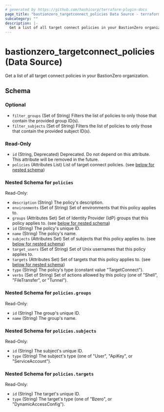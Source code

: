 ```yaml
---
# generated by https://github.com/hashicorp/terraform-plugin-docs
page_title: "bastionzero_targetconnect_policies Data Source - terraform-provider-bastionzero"
subcategory: ""
description: |-
  Get a list of all target connect policies in your BastionZero organization.
---
```


# bastionzero_targetconnect_policies (Data Source)

Get a list of all target connect policies in your BastionZero organization.



<!-- schema generated by tfplugindocs -->
## Schema

### Optional

- `filter_groups` (Set of String) Filters the list of policies to only those that contain the provided group ID(s).
- `filter_subjects` (Set of String) Filters the list of policies to only those that contain the provided subject ID(s).

### Read-Only

- `id` (String, Deprecated) Deprecated. Do not depend on this attribute. This attribute will be removed in the future.
- `policies` (Attributes List) List of target connect policies. (see [below for nested schema](#nestedatt--policies))

<a id="nestedatt--policies"></a>
### Nested Schema for `policies`

Read-Only:

- `description` (String) The policy's description.
- `environments` (Set of String) Set of environments that this policy applies to.
- `groups` (Attributes Set) Set of Identity Provider (IdP) groups that this policy applies to. (see [below for nested schema](#nestedatt--policies--groups))
- `id` (String) The policy's unique ID.
- `name` (String) The policy's name.
- `subjects` (Attributes Set) Set of subjects that this policy applies to. (see [below for nested schema](#nestedatt--policies--subjects))
- `target_users` (Set of String) Set of Unix usernames that this policy applies to.
- `targets` (Attributes Set) Set of targets that this policy applies to. (see [below for nested schema](#nestedatt--policies--targets))
- `type` (String) The policy's type (constant value "TargetConnect").
- `verbs` (Set of String) Set of actions allowed by this policy (one of "Shell", "FileTransfer", or "Tunnel").

<a id="nestedatt--policies--groups"></a>
### Nested Schema for `policies.groups`

Read-Only:

- `id` (String) The group's unique ID.
- `name` (String) The group's name.


<a id="nestedatt--policies--subjects"></a>
### Nested Schema for `policies.subjects`

Read-Only:

- `id` (String) The subject's unique ID.
- `type` (String) The subject's type (one of "User", "ApiKey", or "ServiceAccount").


<a id="nestedatt--policies--targets"></a>
### Nested Schema for `policies.targets`

Read-Only:

- `id` (String) The target's unique ID.
- `type` (String) The target's type (one of "Bzero", or "DynamicAccessConfig").


